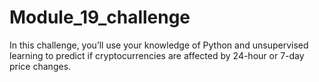 # Module_19_challenge
In this challenge, you’ll use your knowledge of Python and unsupervised learning to predict if cryptocurrencies are affected by 24-hour or 7-day price changes.
